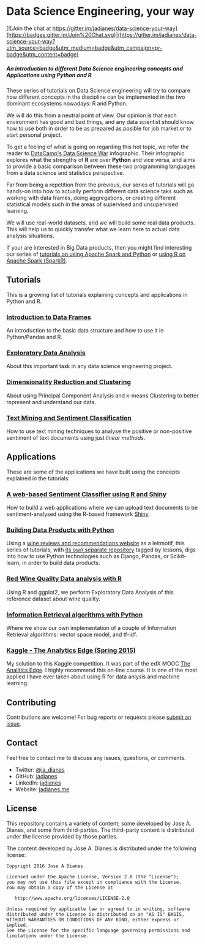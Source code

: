 # Data Science Engineering, your way

[![Join the chat at https://gitter.im/jadianes/data-science-your-way](https://badges.gitter.im/Join%20Chat.svg)](https://gitter.im/jadianes/data-science-your-way?utm_source=badge&utm_medium=badge&utm_campaign=pr-badge&utm_content=badge)

##### An introduction to different Data Science engineering concepts and Applications using Python and R  

These series of tutorials on Data Science engineering will try to compare how different concepts in the discipline can be implemented in the two dominant ecosystems nowadays: R and Python.  

We will do this from a neutral point of view. Our opinion is that each environment has good and bad things, and any data scientist should know how to use both in order to be as prepared as posible for job market or to start personal project.    

To get a feeling of what is going on regarding this hot topic, we refer the reader to [DataCamp's Data Science War](http://blog.datacamp.com/r-or-python-for-data-analysis/) infographic. Their infographic explores what the strengths of **R** are over **Python** and vice versa, and aims to provide a basic comparison between these two programming languages from a data science and statistics perspective.  

Far from being a repetition from the previous, our series of tutorials will go hands-on into how to actually perform different data science taks such as working with data frames, doing aggregations, or creating different statistical models such in the areas of supervised and unsupervised learning.  

We will use real-world datasets, and we will build some real data products. This will help us to quickly transfer what we learn here to actual data analysis situations.  

If your are interested in Big Data products, then you might find interesting our series of [tutorials on using Apache Spark and Python](https://github.com/jadianes/spark-py-notebooks) or [using R on Apache Spark (SparkR)](https://github.com/jadianes/spark-r-notebooks).  

## Tutorials

This is a growing list of tutorials explaining concepts and applications in Python and R. 

### [Introduction to Data Frames](https://github.com/jadianes/data-science-your-way/blob/master/01-data-frames/README.md)  

An introduction to the basic data structure and how to use it in Python/Pandas and R.  

### [Exploratory Data Analysis](https://github.com/jadianes/data-science-your-way/blob/master/02-exploratory-data-analysis/README.md)    

About this important task in any data science engineering project.  

### [Dimensionality Reduction and Clustering](https://github.com/jadianes/data-science-your-way/blob/master/03-dimensionality-reduction-and-clustering/README.md)    
About using Principal Component Analysis and k-means Clustering to better represent and understand our data.  

### [Text Mining and Sentiment Classification](https://github.com/jadianes/data-science-your-way/blob/master/04-sentiment-analysis/README.md)    

How to use text mining techniques to analyse the positive or non-positive sentiment of text documents using just *linear methods*.  

## Applications  

These are some of the applications we have built using the concepts explained in the tutorials.  

### [A web-based Sentiment Classifier using R and Shiny](https://github.com/jadianes/data-science-your-way/blob/master/apps/sentimentclassifier/README.md)  

How to build a web applications where we can upload text documents to be sentiment-analysed using the R-based framework [Shiny](http://shiny.rstudio.com/).  

### [Building Data Products with Python](https://github.com/jadianes/data-science-your-way/blob/master/apps/winerama/README.md)  

Using a [wine reviews and recommendations website](http://jadianes.koding.io:8000/reviews/) as a leitmotif, this series of tutorials, with [its own separate repository](https://github.com/jadianes/winerama-recommender-tutorial) tagged by lessons, digs into how to use Python technologies such as Django, Pandas, or Scikit-learn, in order to build data products.   

### [Red Wine Quality Data analysis with R](https://github.com/jadianes/data-science-your-way/blob/master/apps/wine-quality-data-analysis/README.md)  

Using R and ggplot2, we perform Exploratory Data Analysis of this reference dataset about wine quality.    

### [Information Retrieval algorithms with Python](https://github.com/jadianes/data-science-your-way/blob/master/apps/information-retrieval/README.md)  

Where we show our own implementation of a couple of Information Retrieval algorithms: vector space model, and tf-idf.  

### [Kaggle - The Analytics Edge (Spring 2015)](https://github.com/jadianes/data-science-your-way/blob/master/apps/kaggle-analytics-edge-15/)  

My solution to this Kaggle competition. It was part of the edX MOOC [The Analitics Edge](https://www.edx.org/course/analytics-edge-mitx-15-071x-0). I highly recommend this on-line course. It is one of the most applied I have ever taken about using R for data anlysis and machine learning.  

## Contributing

Contributions are welcome!  For bug reports or requests please [submit an issue](https://github.com/jadianes/data-science-your-way/issues).

## Contact  

Feel free to contact me to discuss any issues, questions, or comments.

* Twitter: [@ja_dianes](https://twitter.com/ja_dianes)
* GitHub: [jadianes](https://github.com/jadianes)
* LinkedIn: [jadianes](https://www.linkedin.com/in/jadianes)
* Website: [jadianes.me](http://jadianes.me)

## License

This repository contains a variety of content; some developed by Jose A. Dianes, and some from third-parties.  The third-party content is distributed under the license provided by those parties.

The content developed by Jose A. Dianes is distributed under the following license:

    Copyright 2016 Jose A Dianes

    Licensed under the Apache License, Version 2.0 (the "License");
    you may not use this file except in compliance with the License.
    You may obtain a copy of the License at

       http://www.apache.org/licenses/LICENSE-2.0

    Unless required by applicable law or agreed to in writing, software
    distributed under the License is distributed on an "AS IS" BASIS,
    WITHOUT WARRANTIES OR CONDITIONS OF ANY KIND, either express or implied.
    See the License for the specific language governing permissions and
    limitations under the License.

